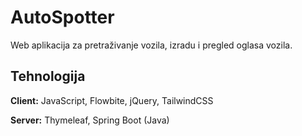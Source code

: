 
# AutoSpotter

Web aplikacija za pretraživanje vozila, izradu i pregled oglasa vozila.


## Tehnologija

**Client:** JavaScript, Flowbite, jQuery, TailwindCSS

**Server:** Thymeleaf, Spring Boot (Java)
